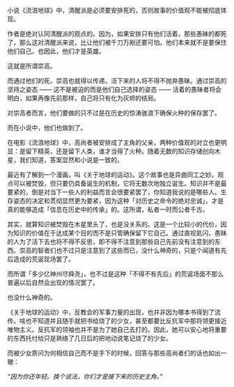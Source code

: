 小说《流浪地球》中，清醒派是必须要安排死的，否则故事的价值观不能被彻底体现。

作者是绝对认同清醒派的观点的。因为，如果安排只有他们活着，那些愚昧的都死了，那么这对清醒派来说，比让他们被千刀万剐还要可怕。他们本来就不是要保住他们自己。也因此，他们才是英雄。

这就是所谓崇高。

而通过他们的死，崇高也就得以传递。活下来的人将不得不抛弃愚昧。通过崇高的坚持之姿态 —— 这不是被迫的而是他们自己选择的姿态 —— 活着的愚昧者将会明白，如果再像先前那样，自己将只有化为灰烬的结局。

对崇高者而言，他们要做的只不过是在历史的惊涛骇浪下确保火种的保存罢了。

而在小说中，他们也做到了。

在电影《流浪地球》中，高尚者被安排成了主角的父亲，两种价值观的对立也更明显：是留下精英，还是留下人类，谁才当得了火种。随着无数的知识存储创向木星，我们知道，答案显然和小说是一致的。

最近有了解到一个漫画，叫《关于地球的运动》。这个故事也是异曲同工之妙。观点可以被焚毁，但只要仍具备诞生的机制，它将无数次地独立诞生。知识并不是最要紧的，倒是对当下一些人的利益而言会很要紧罢了，你知道我说的是哪些人。生存姿态的决定和贯彻显然更为要紧，因为这种「对历史之命令的绝对忠诚」，才是真的能够造成「信息在历史中的传承」的。这所谓，私者一时而公者千古。

其实，就算知识被焚毁在木星里头了，也是没关系的。这是一个比较小的代价，因为知识的价值在于达成某个目的而不是只管确保留下它自己。通过直视氦闪，愚昧的人为了活下去也将不得不反思，即不得不注意到那些自己先前没有注意到的东西。崇高的智者们也不过只是注意到了这些而已，没什么神奇的，只是个闻道有先后造成的荒诞现场罢了。

而所谓「多少亿神州尽舜尧」，也不过是这种「不得不有先后」的荒诞场面不那么普遍以后自然会出现的情况罢了。

也没什么神奇的。

《关于地球的运动》中，反教会的军事力量的出现，也并非因为哪本书得到了流传。啥也不知道并且随手就把书给烧了的少女，甚至都要比反抗军中那将领更接近唯物主义。反抗军的领袖也并不是为了她自己去打的。因此，她可以安心地将重要的东西托付给只是熟络了几日后的把地动说笔记烧了的少女。

而被少女质问为何相信自己而不是手下的时候，回答与那些高尚者们的话也如出一辙：

*“因为你还年轻。换个说法，你们才是接下来的历史主角。”*
